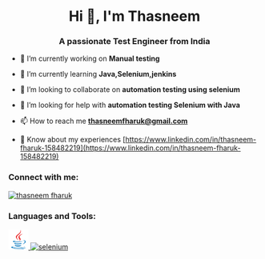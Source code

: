 <h1 align="center">Hi 👋, I'm Thasneem</h1>
<h3 align="center">A passionate Test Engineer from India</h3>

- 🔭 I’m currently working on **Manual testing**

- 🌱 I’m currently learning **Java,Selenium,jenkins**

- 👯 I’m looking to collaborate on **automation testing using selenium**

- 🤝 I’m looking for help with **automation testing Selenium with Java**

- 📫 How to reach me **thasneemfharuk@gmail.com**

- 📄 Know about my experiences [https://www.linkedin.com/in/thasneem-fharuk-158482219](https://www.linkedin.com/in/thasneem-fharuk-158482219)

<h3 align="left">Connect with me:</h3>
<p align="left">
<a href="https://linkedin.com/in/thasneem fharuk" target="blank"><img align="center" src="https://raw.githubusercontent.com/rahuldkjain/github-profile-readme-generator/master/src/images/icons/Social/linked-in-alt.svg" alt="thasneem fharuk" height="30" width="40" /></a>
</p>

<h3 align="left">Languages and Tools:</h3>
<p align="left"> <a href="https://www.java.com" target="_blank" rel="noreferrer"> <img src="https://raw.githubusercontent.com/devicons/devicon/master/icons/java/java-original.svg" alt="java" width="40" height="40"/> </a> <a href="https://www.selenium.dev" target="_blank" rel="noreferrer"> <img src="https://raw.githubusercontent.com/detain/svg-logos/780f25886640cef088af994181646db2f6b1a3f8/svg/selenium-logo.svg" alt="selenium" width="40" height="40"/> </a> </p>
